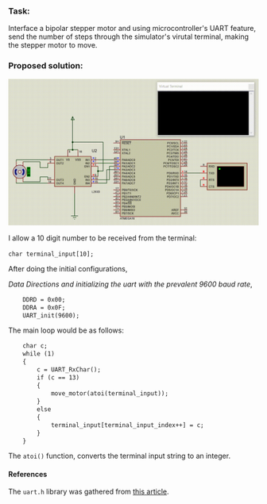 ### Task:

Interface a bipolar stepper motor and using microcontroller's UART feature, send the number of steps through the simulator's virutal terminal, making the stepper motor to move.

### Proposed solution:

<p align="center">
  <img src="https://github.com/rezmansouri/microlab/blob/main/Exercise%207/Part3/circuit.gif"/>
</p>

I allow a 10 digit number to be received from the terminal:

`char terminal_input[10];`

After doing the initial configurations,

_Data Directions and initializing the uart with the prevalent 9600 baud rate_,

```
    DDRD = 0x00;
    DDRA = 0x0F;
    UART_init(9600);
```

The main loop would be as follows:

```
    char c;
    while (1)
    {
        c = UART_RxChar();
        if (c == 13)
        {
            move_motor(atoi(terminal_input));
        }
        else
        {
            terminal_input[terminal_input_index++] = c;
        }
    }
```

The `atoi()` function, converts the terminal input string to an integer.

#### References

The `uart.h` library was gathered from [this article](https://www.electronicwings.com/avr-atmega/atmega1632-usart).
